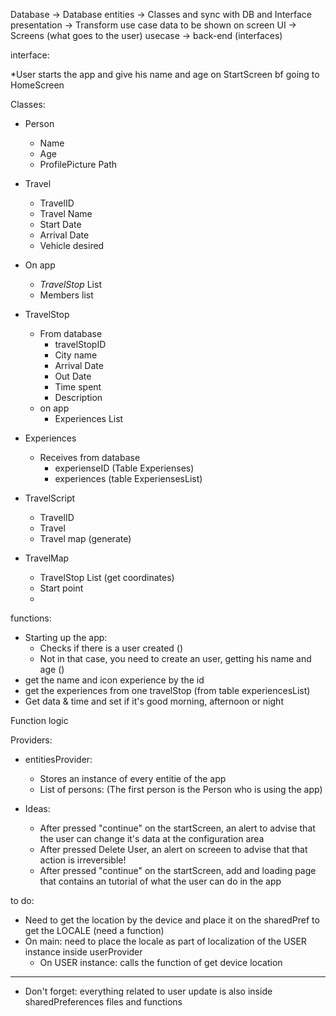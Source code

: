 Database -> Database
entities -> Classes and sync with DB and Interface
presentation -> Transform use case data to be shown on screen
UI -> Screens (what goes to the user)
usecase -> back-end (interfaces) 


interface:

*User starts the app and give his name and age on StartScreen bf going to HomeScreen 

Classes:

- Person
  - Name
  - Age
  - ProfilePicture Path

- Travel
  - TravelID
  - Travel Name
  - Start Date
  - Arrival Date
  - Vehicle desired

- On app
  - *TravelStop* List
  - Members list

- TravelStop
  - From database
    - travelStopID
    - City name
    - Arrival Date
    - Out Date
    - Time spent
    - Description 
  - on app
    - Experiences List

- Experiences
  - Receives from database
    - experienseID (Table Experienses)
    - experiences (table ExperiensesList)

- TravelScript
    - TravelID
    - Travel
    - Travel map (generate)


- TravelMap
  - TravelStop List (get coordinates)
  - Start point
  - 



functions:
  - Starting up the app:
    - Checks if there is a user created ()
    - Not in that case, you need to create an user, getting his name and age ()
  - get the name and icon experience by the id
  - get the experiences from one travelStop (from table experiencesList)
  - Get data & time and set if it's good morning, afternoon or night


Function logic

Providers:


- entitiesProvider:
  - Stores an instance of every entitie of the app
  - List of persons: (The first person is the Person who is using the app)



- Ideas:
  - After pressed "continue" on the startScreen, an alert to advise that the user can change it's data at the configuration area
  - After pressed Delete User, an alert on screeen to advise that that action is irreversible!
  - After pressed "continue" on the startScreen, add and loading page that contains an tutorial of what the user can do in the app
  

to do:
- Need to get the location by the device and place it on the sharedPref to get the LOCALE (need a function)
- On main: need to place the locale as part of localization of the USER instance inside userProvider
  - On USER instance: calls the function of get device location



*******
- Don't forget: everything related to user update is also inside sharedPreferences files and functions